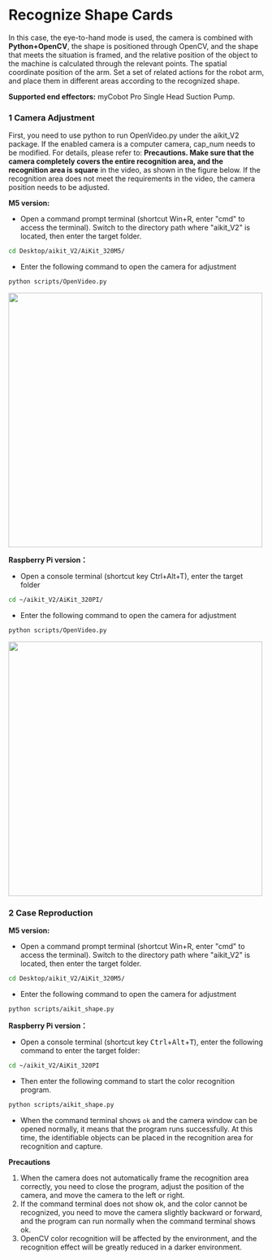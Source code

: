 
# Recognize Shape Cards

In this case, the eye-to-hand mode is used, the camera is combined with **Python+OpenCV**, the shape is positioned through OpenCV, and the shape that meets the situation is framed, and the relative position of the object to the machine is calculated through the relevant points. The spatial coordinate position of the arm. Set a set of related actions for the robot arm, and place them in different areas according to the recognized shape.

**Supported end effectors:** myCobot Pro Single Head Suction Pump.

### **1 Camera Adjustment**

 First, you need to use python to run OpenVideo.py under the aikit_V2 package. If the enabled camera is a computer camera, cap_num needs to be modified. For details, please refer to: **Precautions. Make sure that the camera completely covers the entire recognition area, and the recognition area is square** in the video, as shown in the figure below. If the recognition area does not meet the requirements in the video, the camera position needs to be adjusted.

 **M5 version:**

 * Open a command prompt terminal (shortcut Win+R, enter "cmd" to access the terminal). Switch to the directory path where "aikit_V2" is located, then enter the target folder.

```bash
cd Desktop/aikit_V2/AiKit_320M5/
```

* Enter the following command to open the camera for adjustment

```bash
python scripts/OpenVideo.py
```

<img src =../../resourse/13-AdvancedKit/AiKitV2.0/color-1.png
width ="500"  align = "center">

 **Raspberry Pi version：**

 * Open a console terminal (shortcut key Ctrl+Alt+T), enter the target folder

```bash
cd ~/aikit_V2/AiKit_320PI/
```

* Enter the following command to open the camera for adjustment

```bash
python scripts/OpenVideo.py
```

<img src =../../resourse/13-AdvancedKit/AiKitV2.0/color-1.png
width ="500"  align = "center">

### **2 Case Reproduction**

**M5 version:**

 * Open a command prompt terminal (shortcut Win+R, enter "cmd" to access the terminal). Switch to the directory path where "aikit_V2" is located, then enter the target folder.

```bash
cd Desktop/aikit_V2/AiKit_320M5/
```

* Enter the following command to open the camera for adjustment

```bash
python scripts/aikit_shape.py
```

**Raspberry Pi version：**

- Open a console terminal (shortcut key <kbd>Ctrl</kbd>+<kbd>Alt</kbd>+<kbd>T</kbd>), enter the following command to enter the target folder:

```bash
cd ~/aikit_V2/AiKit_320PI
```

- Then enter the following command to start the color recognition program.

```bash
python scripts/aikit_shape.py
```

- When the command terminal shows `ok` and the camera window can be opened normally, it means that the program runs successfully. At this time, the identifiable objects can be placed in the recognition area for recognition and capture.

**Precautions**

1. When the camera does not automatically frame the recognition area correctly, you need to close the program, adjust the position of the camera, and move the camera to the left or right.
2. If the command terminal does not show ok, and the color cannot be recognized, you need to move the camera slightly backward or forward, and the program can run normally when the command terminal shows ok.
3. OpenCV color recognition will be affected by the environment, and the recognition effect will be greatly reduced in a darker environment.

